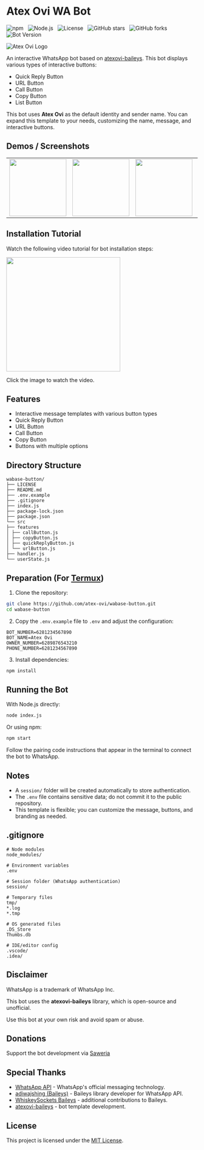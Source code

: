 # Atex Ovi WA Bot

![npm](https://img.shields.io/npm/v/atexovi-baileys?color=brightgreen) &nbsp;
![Node.js](https://img.shields.io/badge/Node.js->=20-blue) &nbsp;
![License](https://img.shields.io/npm/l/atexovi-baileys?color=yellow) &nbsp;
![GitHub stars](https://img.shields.io/github/stars/atex-ovi/atexovi-baileys?style=social&color=blue) &nbsp;
![GitHub forks](https://img.shields.io/github/forks/atex-ovi/atexovi-baileys?style=social&color=blue) &nbsp;
![Bot Version](https://img.shields.io/github/v/release/atex-ovi/wabase-button?color=brightgreen)

![Atex Ovi Logo](https://raw.githubusercontent.com/atex-ovi/atex-logo-npm/main/atex-npm.jpg)

An interactive WhatsApp bot based on [atexovi-baileys](https://www.npmjs.com/package/atexovi-baileys). This bot displays various types of interactive buttons:

* Quick Reply Button
* URL Button
* Call Button
* Copy Button
* List Button

This bot uses **Atex Ovi** as the default identity and sender name.
You can expand this template to your needs, customizing the name, message, and interactive buttons.

## Demos / Screenshots

<table> 
<tr> 
<td><img src="https://raw.githubusercontent.com/atex-ovi/demo-button/main/list-button.jpg" width="150"></td> 
<td><img src="https://raw.githubusercontent.com/atex-ovi/demo-button/main/url-button.jpg" width="150"></td> 
<td><img src="https://raw.githubusercontent.com/atex-ovi/demo-button/main/call-button.jpg" width="150"></td> 
<td><img src="https://raw.githubusercontent.com/atex-ovi/demo-button/main/quick-reply-button.jpg" width="150"></td> 
<td><img src="https://raw.githubusercontent.com/atex-ovi/demo-button/main/copy-button.jpg" width="150"></td>
</tr>
</table>

## Installation Tutorial

Watch the following video tutorial for bot installation steps:

<a href="https://www.facebook.com/share/v/1HjdxkzLmR/">
<img src="https://raw.githubusercontent.com/atex-ovi/thumb-fb/main/thumbnail-fb.jpg" width="300"/>
</a>

Click the image to watch the video.

## Features

* Interactive message templates with various button types
* Quick Reply Button
* URL Button
* Call Button
* Copy Button
* Buttons with multiple options

## Directory Structure

```
wabase-button/
├── LICENSE
├── README.md
├── .env.example
├── .gitignore
├── index.js
├── package-lock.json
├── package.json
└── src
├── features
│ ├── callButton.js
│ ├── copyButton.js
│ ├── quickReplyButton.js
│ └── urlButton.js
├── handler.js
└── userState.js
```

## Preparation (For [Termux](https://termux.com/))

1. Clone the repository:

```bash
git clone https://github.com/atex-ovi/wabase-button.git
cd wabase-button
```

2. Copy the `.env.example` file to `.env` and adjust the configuration:

```env
BOT_NUMBER=6281234567890
BOT_NAME=Atex Ovi
OWNER_NUMBER=6289876543210
PHONE_NUMBER=6281234567890
```

3. Install dependencies:

```bash
npm install
```

## Running the Bot

With Node.js directly:

```bash
node index.js
```
Or using npm:

```bash
npm start
```

Follow the pairing code instructions that appear in the terminal to connect the bot to WhatsApp.

## Notes

* A `session/` folder will be created automatically to store authentication.
* The `.env` file contains sensitive data; do not commit it to the public repository.
* This template is flexible; you can customize the message, buttons, and branding as needed.

## .gitignore

```
# Node modules
node_modules/

# Environment variables
.env

# Session folder (WhatsApp authentication)
session/

# Temporary files
tmp/
*.log
*.tmp

# OS generated files
.DS_Store
Thumbs.db

# IDE/editor config
.vscode/
.idea/
```

## Disclaimer

WhatsApp is a trademark of WhatsApp Inc.

This bot uses the **atexovi-baileys** library, which is open-source and unofficial.

Use this bot at your own risk and avoid spam or abuse.

## Donations
Support the bot development via [Saweria](https://saweria.co/atexovi)

## Special Thanks
- [WhatsApp API](https://www.whatsapp.com) - WhatsApp's official messaging technology.
- [adiwajshing (Baileys)](https://github.com/adiwajshing) - Baileys library developer for WhatsApp API.
- [WhiskeySockets Baileys](https://github.com/WhiskeySockets) - additional contributions to Baileys.
- [atexovi-baileys](https://www.npmjs.com/package/atexovi-baileys) - bot template development.

## License

This project is licensed under the [MIT License](LICENSE).
